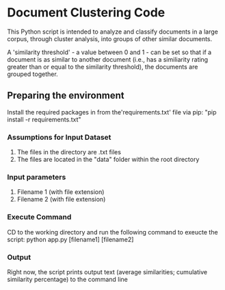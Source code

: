 # Document Clustering Code

This Python script is intended to analyze and classify documents in a large corpus, through cluster analysis, into groups of other similar documents.

A 'similarity threshold' - a value between 0 and 1 - can be set so that if a document is as similar to another document (i.e., has a similiarity rating greater than or equal to the similarity threshold), the documents are grouped together.

## Preparing the environment

Install the required packages in from the'requirements.txt' file via pip: "pip install  -r requirements.txt"

### Assumptions for Input Dataset

1. The files in the directory are .txt files
2. The files are located in the "data" folder within the root directory

### Input parameters

1. Filename 1 (with file extension)
2. Filename 2 (with file extension)

### Execute Command

CD to the working directory and run the following command to exeucte the script: python app.py [filename1] [filename2]

### Output

Right now, the script prints output text (average similarities; cumulative similarity percentage) to the command line
